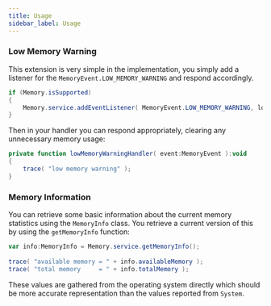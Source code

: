 ```yaml
---
title: Usage
sidebar_label: Usage
---
```



### Low Memory Warning

This extension is very simple in the implementation, you simply add a listener for the `MemoryEvent.LOW_MEMORY_WARNING` and respond accordingly.  

```actionscript
if (Memory.isSupported)
{
	Memory.service.addEventListener( MemoryEvent.LOW_MEMORY_WARNING, lowMemoryWarningHandler );
}
```

Then in your handler you can respond appropriately, clearing any unnecessary memory usage:  

```actionscript
private function lowMemoryWarningHandler( event:MemoryEvent ):void
{
	trace( "low memory warning" );
}
```


### Memory Information

You can retrieve some basic information about the current memory statistics using the `MemoryInfo` class.
You retrieve a current version of this by using the `getMemoryInfo` function:

```actionscript
var info:MemoryInfo = Memory.service.getMemoryInfo();
			
trace( "available memory = " + info.availableMemory );
trace( "total memory     = " + info.totalMemory );
```

These values are gathered from the operating system directly which should be more accurate representation
than the values reported from `System`.

